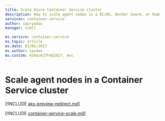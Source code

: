 ```yaml
---
title: Scale Azure Container Service cluster
description: How to scale agent nodes in a DC/OS, Docker Swarm, or Kubernetes cluster in Azure Container Service using the Azure CLI or Azure portal.
services: container-service
author: sauryadas
manager: timlt

ms.service: container-service
ms.topic: article
ms.date: 03/01/2017
ms.author: saudas
ms.custom: H1Hack27Feb2017, mvc
---
```


# Scale agent nodes in a Container Service cluster

[!INCLUDE [aks-preview-redirect.md](../../../includes/aks-preview-redirect.md)]

[!INCLUDE [container-service-scale.md](../../../includes/container-service-scale.md)]